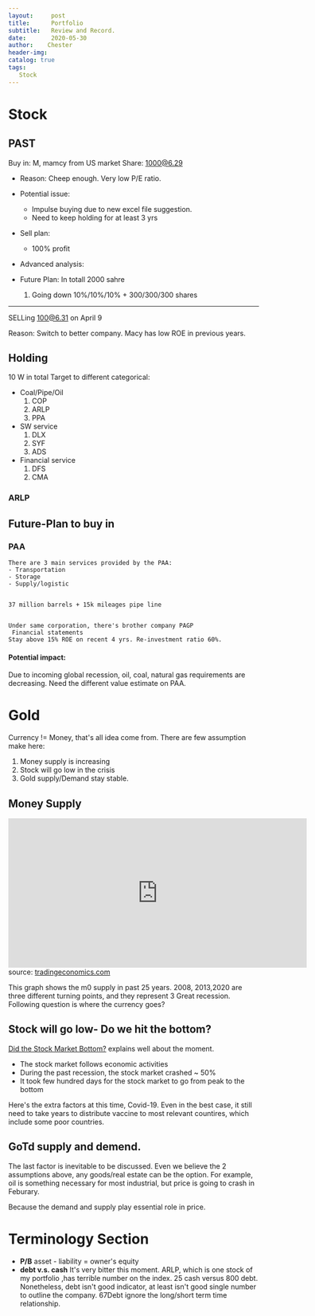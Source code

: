 ```yaml
---
layout:     post
title:      Portfolio
subtitle:   Review and Record. 
date:       2020-05-30
author:    Chester
header-img: 
catalog: true
tags:
   Stock
---
```





# Stock


## PAST
Buy in: M, mamcy from US market
Share: 1000@6.29
- Reason:
Cheep enough. Very low P/E ratio. 

- Potential issue:
	- Impulse buying due to new excel file suggestion.
	- Need to keep holding for at least  3 yrs

- Sell plan:
	- 100%  profit

- Advanced analysis:

- Future Plan:
	In totall 2000 sahre
	1. Going down 10%/10%/10% + 300/300/300 shares 
-----
SELLing
100@6.31 on April 9

Reason: Switch to better company. Macy has low ROE in previous years.

## Holding

10 W in total
Target to different categorical: 
- Coal/Pipe/Oil
	1. COP
	2. ARLP
	3. PPA
- SW service
	1. DLX
	2. SYF
	3. ADS
- Financial service
	1. DFS
	2. CMA

### ARLP



## Future-Plan to buy in 
### PAA
	There are 3 main services provided by the PAA: 
	- Transportation
	- Storage
	- Supply/logistic


	37 million barrels + 15k mileages pipe line


	Under same corporation, there's brother company PAGP
	 Financial statements
	Stay above 15% ROE on recent 4 yrs. Re-investment ratio 60%. 

#### Potential impact:
Due to incoming global recession, oil, coal, natural gas requirements are decreasing.  Need the different value estimate on PAA. 

# Gold
Currency != Money, that's all idea come from. 
There are few assumption make here:

1. Money supply is increasing
2. Stock will go low in the crisis
3. Gold supply/Demand stay stable.

## Money Supply 
<iframe src='https://d3fy651gv2fhd3.cloudfront.net/embed/?s=unitedstamonsupm0&v=202005091008V20191105&d1=19950611&h=300&w=600' height='300' width='600'  frameborder='0' scrolling='no'></iframe><br />source: <a href='https://tradingeconomics.com/united-states/money-supply-m0'>tradingeconomics.com</a>

This graph shows the m0 supply in past 25 years. 2008, 2013,2020 are three different turning  points, and they represent 3 Great recession. Following question is where the currency goes? 

## Stock will go low- Do we hit the bottom?
[Did the Stock Market Bottom?](https://www.youtube.com/watch?v=jW_iwk5e5y4&t=789s) explains well about the moment. 
- The stock market follows economic activities
- During the past recession, the stock market crashed ~ 50%
- It took few hundred days for the stock market to go from peak to the bottom

Here's the extra factors at this time, Covid-19. Even in the best case, it still need to take years to distribute vaccine to most relevant countires, which include some poor countries.

## GoTd supply and demend.
The last factor is inevitable to be discussed. Even we believe the 2 assumptions above, any goods/real estate can be the option. For example, oil is something necessary for most industrial, but price is going to crash in Feburary. 

Because the demand and supply play essential role in price. 


 
# Terminology Section
- **P/B**
asset - liability = owner's equity
- **debt v.s. cash**
It's very bitter this moment. ARLP, which is one stock of my portfolio ,has terrible number on the index. 25 cash versus 800 debt.  Nonetheless, debt isn't good indicator, at least isn't good single number to outline the company. 67Debt ignore the long/short term time relationship. 


<!--stackedit_data:
eyJoaXN0b3J5IjpbLTY1MzQ1MTI2NywtNzE5MzMyMjc5LC0xNz
MxOTM5ODAzLC0xMTA0NzQ5NDI5LC0yMDk5NTk3OTg4LDE5MTE5
MzA4ODFdfQ==
-->
